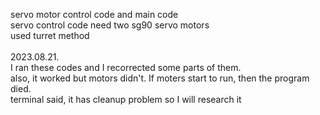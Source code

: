 servo motor control code and main code \
servo control code need two sg90 servo motors\
used turret method\
\
2023.08.21.\
I ran these codes and I recorrected some parts of them.\
also, it worked but motors didn't. If moters start to run, then the program died.\
terminal said, it has cleanup problem so I will research it

